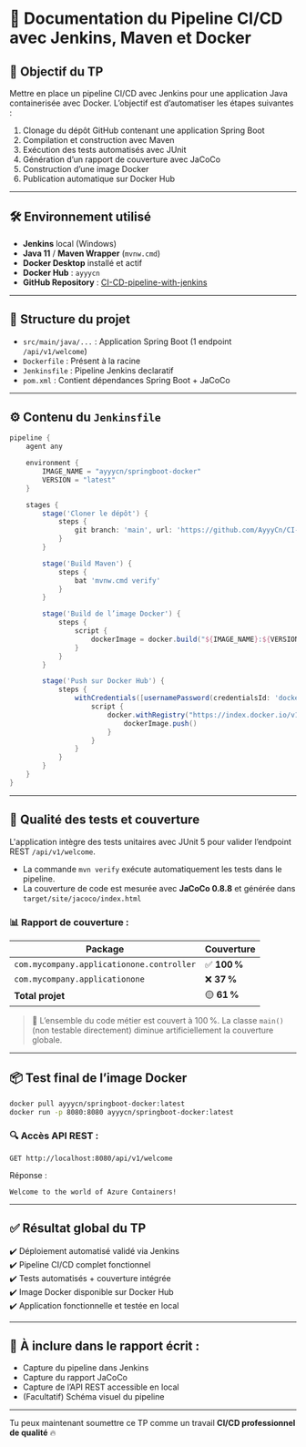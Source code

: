 # 📘 Documentation du Pipeline CI/CD avec Jenkins, Maven et Docker

## 🎯 Objectif du TP
Mettre en place un pipeline CI/CD avec Jenkins pour une application Java containerisée avec Docker. L’objectif est d’automatiser les étapes suivantes :

1. Clonage du dépôt GitHub contenant une application Spring Boot
2. Compilation et construction avec Maven
3. Exécution des tests automatisés avec JUnit
4. Génération d’un rapport de couverture avec JaCoCo
5. Construction d’une image Docker
6. Publication automatique sur Docker Hub

---

## 🛠️ Environnement utilisé
- **Jenkins** local (Windows)
- **Java 11** / **Maven Wrapper** (`mvnw.cmd`)
- **Docker Desktop** installé et actif
- **Docker Hub** : `ayyycn`
- **GitHub Repository** : [CI-CD-pipeline-with-jenkins](https://github.com/AyyyCn/CI-CD-pipeline-with-jenkins)

---

## 📁 Structure du projet

- `src/main/java/...` : Application Spring Boot (1 endpoint `/api/v1/welcome`)
- `Dockerfile` : Présent à la racine
- `Jenkinsfile` : Pipeline Jenkins declaratif
- `pom.xml` : Contient dépendances Spring Boot + JaCoCo

---

## ⚙️ Contenu du `Jenkinsfile`

```groovy
pipeline {
    agent any

    environment {
        IMAGE_NAME = "ayyycn/springboot-docker"
        VERSION = "latest"
    }

    stages {
        stage('Cloner le dépôt') {
            steps {
                git branch: 'main', url: 'https://github.com/AyyyCn/CI-CD-pipeline-with-jenkins.git'
            }
        }

        stage('Build Maven') {
            steps {
                bat 'mvnw.cmd verify'
            }
        }

        stage('Build de l’image Docker') {
            steps {
                script {
                    dockerImage = docker.build("${IMAGE_NAME}:${VERSION}")
                }
            }
        }

        stage('Push sur Docker Hub') {
            steps {
                withCredentials([usernamePassword(credentialsId: 'dockerhub', usernameVariable: 'DOCKER_USER', passwordVariable: 'DOCKER_PASS')]) {
                    script {
                        docker.withRegistry("https://index.docker.io/v1/", "dockerhub") {
                            dockerImage.push()
                        }
                    }
                }
            }
        }
    }
}
```

---

## 🧪 Qualité des tests et couverture

L'application intègre des tests unitaires avec JUnit 5 pour valider l’endpoint REST `/api/v1/welcome`.

- La commande `mvn verify` exécute automatiquement les tests dans le pipeline.
- La couverture de code est mesurée avec **JaCoCo 0.8.8** et générée dans `target/site/jacoco/index.html`

### 📊 Rapport de couverture :
| Package                                 | Couverture |
|----------------------------------------|------------|
| `com.mycompany.applicationone.controller` | ✅ **100 %** |
| `com.mycompany.applicationone`             | ❌ **37 %** |
| **Total projet**                        | 🟡 **61 %** |

> 💬 L’ensemble du code métier est couvert à 100 %. La classe `main()` (non testable directement) diminue artificiellement la couverture globale.

---

## 📦 Test final de l’image Docker

```bash
docker pull ayyycn/springboot-docker:latest
docker run -p 8080:8080 ayyycn/springboot-docker:latest
```

### 🔍 Accès API REST :
```
GET http://localhost:8080/api/v1/welcome
```
Réponse :
```
Welcome to the world of Azure Containers!
```

---

## ✅ Résultat global du TP

✔️ Déploiement automatisé validé via Jenkins  
✔️ Pipeline CI/CD complet fonctionnel  
✔️ Tests automatisés + couverture intégrée  
✔️ Image Docker disponible sur Docker Hub  
✔️ Application fonctionnelle et testée en local

---

## 📌 À inclure dans le rapport écrit :
- Capture du pipeline dans Jenkins
- Capture du rapport JaCoCo
- Capture de l’API REST accessible en local
- (Facultatif) Schéma visuel du pipeline

---

Tu peux maintenant soumettre ce TP comme un travail **CI/CD professionnel de qualité** 🔥
